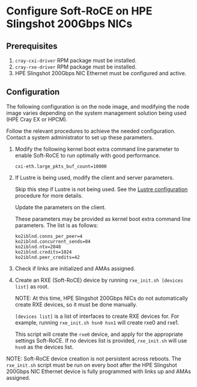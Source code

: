 # Configure Soft-RoCE on HPE Slingshot 200Gbps NICs

## Prerequisites

1. `cray-cxi-driver` RPM package must be installed.
2. `cray-rxe-driver` RPM package must be installed.
3. HPE Slingshot 200Gbps NIC Ethernet must be configured and active.

## Configuration

The following configuration is on the node image, and modifying the node image varies depending on the system management solution being used (HPE Cray EX or HPCM).

Follow the relevant procedures to achieve the needed configuration. Contact a system administrator to set up these parameters.

1. Modify the following kernel boot extra command line parameter to enable Soft-RoCE to run optimally with good performance.

   ```screen
   cxi-eth.large_pkts_buf_count=10000
   ```

2. If Lustre is being used, modify the client and server parameters.

   Skip this step if Lustre is not being used.
   See the [Lustre configuration](lustre_network_driver_lnd_ko2iblnd_configuration.md#lustre-network-driver-lnd-ko2iblnd-configuration) procedure for more details.

   Update the parameters on the client.

   These parameters may be provided as kernel boot extra command line parameters.
   The list is as follows:

   ```screen
   ko2iblnd.conns_per_peer=4
   ko2iblnd.concurrent_sends=84
   ko2iblnd.ntx=2048
   ko2iblnd.credits=1024
   ko2iblnd.peer_credits=42
   ```

3. Check if links are initialized and AMAs assigned.

4. Create an RXE (Soft-RoCE) device by running `rxe_init.sh [devices list]` as root.

   NOTE: At this time, HPE Slingshot 200Gbps NICs do not automatically create RXE devices, so it must be done manually.

   `[devices list]` is a list of interfaces to create RXE devices for.
   For example, running `rxe_init.sh hsn0 hsn1` will create rxe0 and rxe1.

   This script will create the `rxe0` device, and apply for the appropriate settings Soft-RoCE.
   If no devices list is provided, `rxe_init.sh` will use `hsn0` as the devices list.

NOTE: Soft-RoCE device creation is not persistent across reboots.
The `rxe_init.sh` script must be run on every boot after the HPE Slingshot 200Gbps NIC Ethernet device is fully programmed with links up and AMAs assigned.
